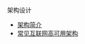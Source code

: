架构设计

* [架构简介](markdown/General/Architecture/_readme.md)
* [常见互联网高可用架构](markdown/General/Architecture/常见互联网高可用架构.md)
